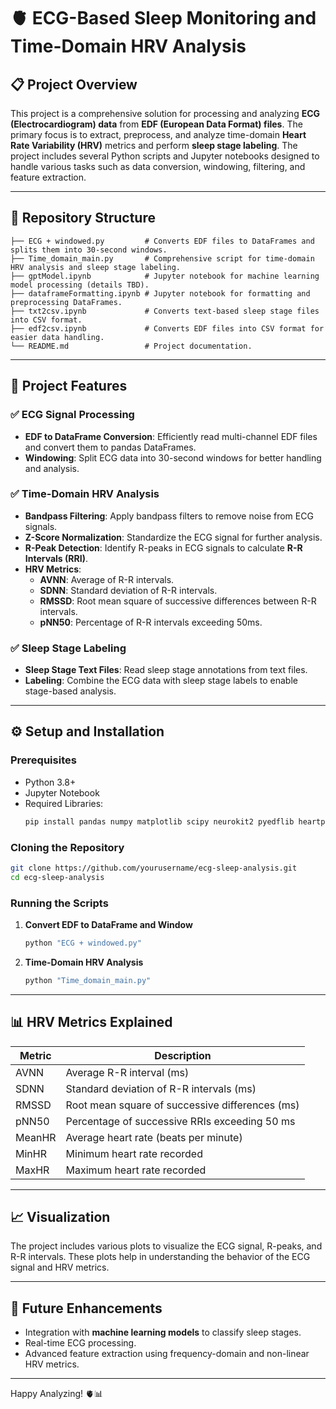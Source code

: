 # 🫀 ECG-Based Sleep Monitoring and Time-Domain HRV Analysis

## 📋 **Project Overview**
This project is a comprehensive solution for processing and analyzing **ECG (Electrocardiogram) data** from **EDF (European Data Format) files**. The primary focus is to extract, preprocess, and analyze time-domain **Heart Rate Variability (HRV)** metrics and perform **sleep stage labeling**. The project includes several Python scripts and Jupyter notebooks designed to handle various tasks such as data conversion, windowing, filtering, and feature extraction.

---

## 📁 **Repository Structure**

```
├── ECG + windowed.py         # Converts EDF files to DataFrames and splits them into 30-second windows.
├── Time_domain_main.py       # Comprehensive script for time-domain HRV analysis and sleep stage labeling.
├── gptModel.ipynb            # Jupyter notebook for machine learning model processing (details TBD).
├── dataframeFormatting.ipynb # Jupyter notebook for formatting and preprocessing DataFrames.
├── txt2csv.ipynb             # Converts text-based sleep stage files into CSV format.
├── edf2csv.ipynb             # Converts EDF files into CSV format for easier data handling.
└── README.md                 # Project documentation.
```

---

## 🧪 **Project Features**

### ✅ ECG Signal Processing
- **EDF to DataFrame Conversion**: Efficiently read multi-channel EDF files and convert them to pandas DataFrames.
- **Windowing**: Split ECG data into 30-second windows for better handling and analysis.

### ✅ Time-Domain HRV Analysis
- **Bandpass Filtering**: Apply bandpass filters to remove noise from ECG signals.
- **Z-Score Normalization**: Standardize the ECG signal for further analysis.
- **R-Peak Detection**: Identify R-peaks in ECG signals to calculate **R-R Intervals (RRI)**.
- **HRV Metrics**:
  - **AVNN**: Average of R-R intervals.
  - **SDNN**: Standard deviation of R-R intervals.
  - **RMSSD**: Root mean square of successive differences between R-R intervals.
  - **pNN50**: Percentage of R-R intervals exceeding 50ms.

### ✅ Sleep Stage Labeling
- **Sleep Stage Text Files**: Read sleep stage annotations from text files.
- **Labeling**: Combine the ECG data with sleep stage labels to enable stage-based analysis.

---

## ⚙️ **Setup and Installation**

### Prerequisites
- Python 3.8+
- Jupyter Notebook
- Required Libraries:
  ```bash
  pip install pandas numpy matplotlib scipy neurokit2 pyedflib heartpy tqdm
  ```

### Cloning the Repository
```bash
git clone https://github.com/yourusername/ecg-sleep-analysis.git
cd ecg-sleep-analysis
```

### Running the Scripts
1. **Convert EDF to DataFrame and Window**
   ```bash
   python "ECG + windowed.py"
   ```

2. **Time-Domain HRV Analysis**
   ```bash
   python "Time_domain_main.py"
   ```

---

## 📊 **HRV Metrics Explained**
| Metric   | Description                                           |
|----------|-------------------------------------------------------|
| AVNN     | Average R-R interval (ms)                             |
| SDNN     | Standard deviation of R-R intervals (ms)              |
| RMSSD    | Root mean square of successive differences (ms)       |
| pNN50    | Percentage of successive RRIs exceeding 50 ms         |
| MeanHR   | Average heart rate (beats per minute)                 |
| MinHR    | Minimum heart rate recorded                           |
| MaxHR    | Maximum heart rate recorded                           |

---

## 📈 **Visualization**
The project includes various plots to visualize the ECG signal, R-peaks, and R-R intervals. These plots help in understanding the behavior of the ECG signal and HRV metrics.

---

## 🤖 **Future Enhancements**
- Integration with **machine learning models** to classify sleep stages.
- Real-time ECG processing.
- Advanced feature extraction using frequency-domain and non-linear HRV metrics.

---

Happy Analyzing! 🫀📊

